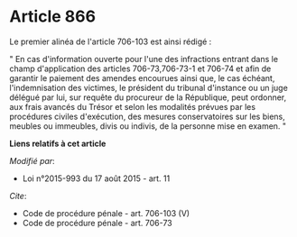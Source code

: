 # Article 866

Le premier alinéa de l'article 706-103 est ainsi rédigé : 

" En cas d'information ouverte pour l'une des infractions entrant dans le champ d'application des articles 706-73,706-73-1 et
706-74 et afin de garantir le paiement des amendes encourues ainsi que, le cas échéant, l'indemnisation des victimes, le
président du tribunal d'instance ou un juge délégué par lui, sur requête du procureur de la République, peut ordonner, aux
frais avancés du Trésor et selon les modalités prévues par les procédures civiles d'exécution, des mesures conservatoires sur
les biens, meubles ou immeubles, divis ou indivis, de la personne mise en examen. "

**Liens relatifs à cet article**

_Modifié par_:

  - Loi n°2015-993 du 17 août 2015 - art. 11

_Cite_:

  - Code de procédure pénale - art. 706-103 (V)
  - Code de procédure pénale - art. 706-73

